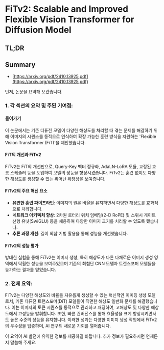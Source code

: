# FiTv2: Scalable and Improved Flexible Vision Transformer for Diffusion Model
## TL;DR
## Summary
- [https://arxiv.org/pdf/2410.13925.pdf](https://arxiv.org/pdf/2410.13925.pdf)

먼저, 논문을 요약해 보겠습니다. 

### 1. 각 섹션의 요약 및 주된 기여점:

#### 들어가기
이 논문에서는 기존 디퓨전 모델이 다양한 해상도를 처리할 때 겪는 문제를 해결하기 위해 이미지의 시퀀스를 동적으로 인식하여 확장 가능한 훈련 방식을 지원하는 'Flexible Vision Transformer (FiT)'을 제안했습니다.

#### FiT의 개선과 FiTv2
FiTv2는 FiT의 개선판으로, Query-Key 벡터 정규화, AdaLN-LoRA 모듈, 교정된 흐름 스케줄러 등을 도입하여 모델의 성능을 향상시켰습니다. FiTv2는 훈련 없이도 다양한 해상도를 생성할 수 있는 뛰어난 확장성을 보여줍니다.

#### FiTv2의 주요 혁신 요소
- **유연한 훈련 파이프라인**: 이미지의 원본 비율을 유지하면서 다양한 해상도를 효과적으로 처리합니다.
- **네트워크 아키텍처 향상**: 2차원 로터리 위치 임베딩(2-D RoPE) 및 스위시 게이트 선형 유닛(SwiGLU) 등을 채용하여 다양한 이미지 크기를 처리할 수 있도록 했습니다.
- **추론 과정 개선**: 길이 외삽 기법 활용을 통해 성능을 개선했습니다.

#### FiTv2의 성능 평가
방대한 실험을 통해 FiTv2는 이미지 생성, 특히 해상도가 다른 다채로운 이미지 생성 영역에서 탁월한 성능을 보여주었으며 기존의 최첨단 CNN 모델과 트랜스포머 모델들을 능가하는 결과를 얻었습니다.

### 2. 전체 요약:

FiTv2는 다양한 해상도와 비율을 자유롭게 생성할 수 있는 혁신적인 이미징 생성 모델로서, 기존 디퓨전 트랜스포머(DiT) 모델들이 직면한 해상도 일반화 문제를 해결했습니다. 이는 이미지의 토큰 시퀀스를 동적으로 관리하고 패딩하여, 고해상도 및 다양한 해상도에서 고성능을 발휘합니다. 또한, 빠른 컨버전스를 통해 효율성을 크게 향상시키면서도 높은 수준의 성능을 유지합니다. 이러한 성과는 다양한 이미지 생성 작업에서 FiTv2의 우수성을 입증하며, AI 연구의 새로운 기회를 열어줍니다. 

이 요약이 AI 발전에 유익한 정보를 제공하길 바랍니다. 추가 정보가 필요하시면 언제든지 말씀해 주세요.